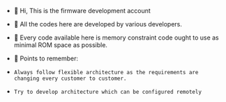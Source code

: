 - 👋 Hi, This is the firmware development account
- 👀 All the codes here are developed by various developers.
- 🌱 Every code available here is memory constraint code ought to use as minimal ROM space as possible.

- 💞️ Points to remember:
-     Always follow flexible architecture as the requirements are changing every customer to customer.
-     Try to develop architecture which can be configured remotely

